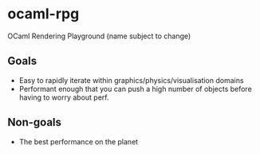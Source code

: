 # ocaml-rpg
OCaml Rendering Playground (name subject to change)

## Goals

- Easy to rapidly iterate within graphics/physics/visualisation domains
- Performant enough that you can push a high number of objects before having to worry about perf.

## Non-goals

- The best performance on the planet
